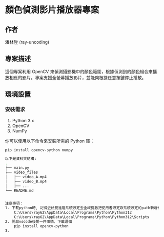 # 顏色偵測影片播放器專案

## 作者
潘林陞 (ray-uncoding)

## 專案描述
這個專案利用 OpenCV 來偵測攝影機中的顏色範圍，根據偵測到的顏色組合來播放相應的影片。專案支援全螢幕播放影片，並能夠根據任意按鍵停止播放。

## 環境設置

### 安裝需求
1. Python 3.x
2. OpenCV
3. NumPy

你可以使用以下命令來安裝所需的 Python 庫：

```bash
pip install opencv-python numpy

以下是資料夾結構:
.
├── main.py
├── video_files
│   ├── video_A.mp4
│   ├── video_B.mp4
│   ├── ...
└── README.md


注意事項：
1. 下載python時, 記得去檢視進階系統設定去全域變數把使用者設定跟系統設定的path新增出python exe的路徑跟script的路徑, 像以下這樣
    C:\Users\ray62\AppData\Local\Programs\Python\Python312
    C:\Users\ray62\AppData\Local\Programs\Python\Python312\Scripts
2. 開啟vscode後第一件事情，下載這個
    pip install opencv-python
3.

